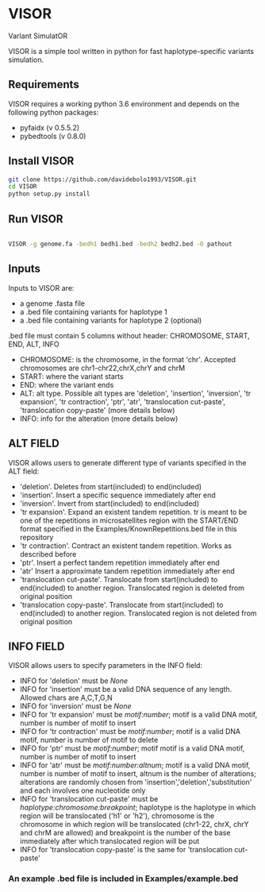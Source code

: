 # VISOR
VarIant SimulatOR


VISOR is a simple tool written in python for fast haplotype-specific variants simulation.

## Requirements

VISOR requires a working python 3.6 environment and depends on the following python packages:

- pyfaidx (v 0.5.5.2)
- pybedtools (v 0.8.0)

## Install VISOR

```sh
git clone https://github.com/davidebolo1993/VISOR.git
cd VISOR
python setup.py install

```

## Run VISOR

```sh

VISOR -g genome.fa -bedh1 bedh1.bed -bedh2 bedh2.bed -O pathout

```


## Inputs

Inputs to VISOR are:

- a genome .fasta file
- a .bed file containing variants for haplotype 1
- a .bed file containing variants for haplotype 2 (optional)

.bed file must contain 5 columns without header: CHROMOSOME, START, END, ALT, INFO

- CHROMOSOME: is the chromosome, in the format 'chr'. Accepted chromosomes are chr1-chr22,chrX,chrY and chrM
- START: where the variant starts
- END: where the variant ends
- ALT: alt type. Possible alt types are 'deletion', 'insertion', 'inversion', 'tr expansion', 'tr contraction', 'ptr', 'atr', 'translocation cut-paste', 'translocation copy-paste' (more details below)
- INFO: info for the alteration (more details below)


## ALT FIELD

VISOR allows users to generate different type of variants specified in the ALT field:

- 'deletion'. Deletes from start(included) to end(included)
- 'insertion'. Insert a specific sequence immediately after end
- 'inversion'. Invert from start(included) to end(included)
- 'tr expansion'. Expand an existent tandem repetition. tr is meant to be one of the repetitions in microsatellites region with the START/END format specified in the Examples/KnownRepetitions.bed file in this repository
- 'tr contraction'. Contract an existent tandem repetition. Works as described before
- 'ptr'. Insert a perfect tandem repetition immediately after end
- 'atr' Insert a approximate tandem repetition immediately after end
- 'translocation cut-paste'. Translocate from start(included) to end(included) to another region. Translocated region is deleted from original position
- 'translocation copy-paste'. Translocate from start(included) to end(included) to another region. Translocated region is not deleted from original position


## INFO FIELD

VISOR allows users to specify parameters in the INFO field:

- INFO for 'deletion' must be _None_
- INFO for 'insertion' must be a valid DNA sequence of any length. Allowed chars are A,C,T,G,N
- INFO for 'inversion' must be _None_
- INFO for 'tr expansion' must be _motif:number_; motif is a valid DNA motif, number is number of motif to insert
- INFO for 'tr contraction' must be _motif:number_; motif is a valid DNA motif, number is number of motif to delete
- INFO for 'ptr' must be _motif:number_; motif motif is a valid DNA motif, number is number of motif to insert
- INFO for 'atr' must be _motif:number:altnum_; motif is a valid DNA motif, number is number of motif to insert, altnum is the number of alterations; alterations are randomly chosen from 'insertion','deletion','substitution' and each involves one nucleotide only
- INFO for 'translocation cut-paste' must be _haplotype:chromosome:breakpoint_; haplotype is the haplotype in which region will be translocated ('h1' or 'h2'), chromosome is the chromosome in which region will be translocated (chr1-22, chrX, chrY and chrM are allowed) and breakpoint is the number of the base immediately after which translocated region will be put
- INFO for 'translocation copy-paste' is the same for 'translocation cut-paste'

### An example .bed file is included in Examples/example.bed

